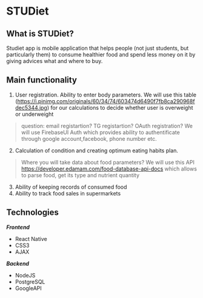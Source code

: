 # STUDiet
## What is STUDiet?
Studiet app is mobile application that helps people (not just students, but particularly them) to consume healthier food and spend less money on it by giving advices what and where to buy.
## Main functionality
1. User registration. Ability to enter body parameters.
We will use this table (https://i.pinimg.com/originals/60/34/74/603474d6490f7fb8ca290968fdec5344.jpg) for our calculations to decide whether user is overweight or underweight
> question: email registartion? TG registartion? OAuth registration?
We will use FirebaseUI Auth which provides ability to authentificate through google account,facebook, phone number etc.
2. Calculation of condition and creating optimum eating habits plan.
> Where you will take data about food parameters?
We will use this API https://developer.edamam.com/food-database-api-docs which allows to parse food, get its type and nutrient quantity
3. Ability of keeping records of consumed food
4. Ability to track food sales in supermarkets

## Technologies
___Frontend___
* React Native
* CSS3
* AJAX

___Backend___
* NodeJS
* PostgreSQL
* GoogleAPI

